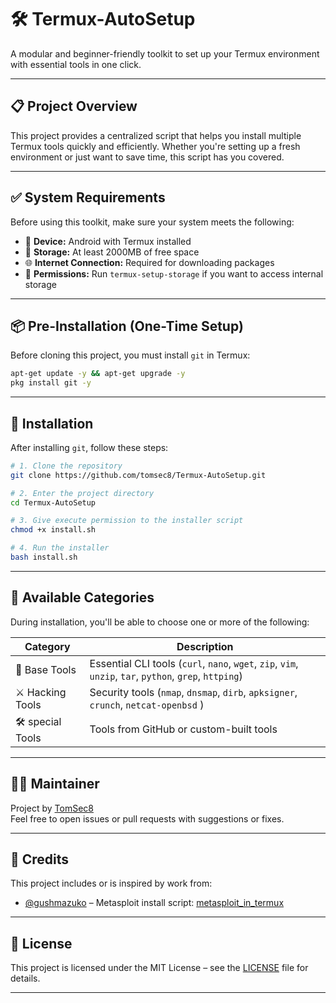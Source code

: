 # 🛠️ Termux-AutoSetup

A modular and beginner-friendly toolkit to set up your Termux environment with essential tools in one click.

---

## 📋 Project Overview

This project provides a centralized script that helps you install multiple Termux tools quickly and efficiently. Whether you're setting up a fresh environment or just want to save time, this script has you covered.

---

## ✅ System Requirements

Before using this toolkit, make sure your system meets the following:

- 📱 **Device:** Android with Termux installed  
- 🧱 **Storage:** At least 2000MB of free space  
- 🌐 **Internet Connection:** Required for downloading packages  
- 🧰 **Permissions:** Run `termux-setup-storage` if you want to access internal storage

---

## 📦 Pre-Installation (One-Time Setup)

Before cloning this project, you must install `git` in Termux:

```bash
apt-get update -y && apt-get upgrade -y
pkg install git -y
```

---

## 🚀 Installation

After installing `git`, follow these steps:

```bash
# 1. Clone the repository
git clone https://github.com/tomsec8/Termux-AutoSetup.git

# 2. Enter the project directory
cd Termux-AutoSetup

# 3. Give execute permission to the installer script
chmod +x install.sh

# 4. Run the installer
bash install.sh

```

---

## 🧠 Available Categories

During installation, you'll be able to choose one or more of the following:

| Category         | Description                                             |
|------------------|---------------------------------------------------------|
| 🧰 Base Tools     | Essential CLI tools (`curl`, `nano`, `wget`, `zip`, `vim`, `unzip`, `tar`, `python`, `grep`, `httping`) |
| ⚔️ Hacking Tools  | Security tools (`nmap`, `dnsmap`, `dirb`, `apksigner`, `crunch`, `netcat-openbsd` )         |
| 🛠️ special Tools   | Tools from GitHub or custom-built tools                 |

---

## 👨‍💻 Maintainer

Project by [TomSec8](https://github.com/TomSec8)  
Feel free to open issues or pull requests with suggestions or fixes.

---

## 🙏 Credits

This project includes or is inspired by work from:

- [@gushmazuko](https://github.com/gushmazuko) – Metasploit install script: [metasploit_in_termux](https://github.com/gushmazuko/metasploit_in_termux)

---

## 📜 License

This project is licensed under the MIT License – see the [LICENSE](LICENSE) file for details.

---

